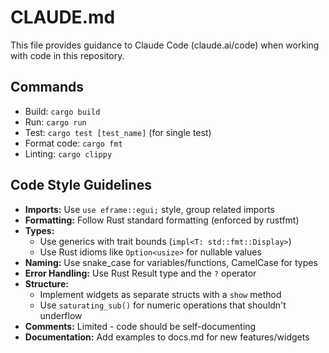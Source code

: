 # CLAUDE.md

This file provides guidance to Claude Code (claude.ai/code) when working with code in this repository.

## Commands
- Build: `cargo build`
- Run: `cargo run`
- Test: `cargo test [test_name]` (for single test)
- Format code: `cargo fmt`
- Linting: `cargo clippy`

## Code Style Guidelines
- **Imports:** Use `use eframe::egui;` style, group related imports
- **Formatting:** Follow Rust standard formatting (enforced by rustfmt)
- **Types:** 
  - Use generics with trait bounds (`impl<T: std::fmt::Display>`)
  - Use Rust idioms like `Option<usize>` for nullable values
- **Naming:** Use snake_case for variables/functions, CamelCase for types
- **Error Handling:** Use Rust Result type and the `?` operator
- **Structure:** 
  - Implement widgets as separate structs with a `show` method
  - Use `saturating_sub()` for numeric operations that shouldn't underflow
- **Comments:** Limited - code should be self-documenting
- **Documentation:** Add examples to docs.md for new features/widgets